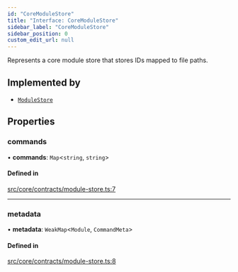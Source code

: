 ```yaml
---
id: "CoreModuleStore"
title: "Interface: CoreModuleStore"
sidebar_label: "CoreModuleStore"
sidebar_position: 0
custom_edit_url: null
---
```


Represents a core module store that stores IDs mapped to file paths.

## Implemented by

- [`ModuleStore`](../classes/ModuleStore.md)

## Properties

### commands

• **commands**: `Map`<`string`, `string`\>

#### Defined in

[src/core/contracts/module-store.ts:7](https://github.com/sern-handler/handler/blob/81cdde2/src/core/contracts/module-store.ts#L7)

___

### metadata

• **metadata**: `WeakMap`<`Module`, `CommandMeta`\>

#### Defined in

[src/core/contracts/module-store.ts:8](https://github.com/sern-handler/handler/blob/81cdde2/src/core/contracts/module-store.ts#L8)
